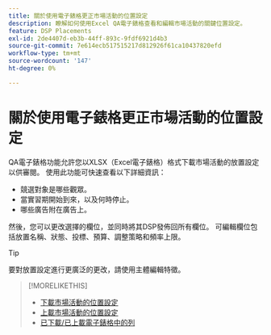```yaml
---
title: 關於使用電子錶格更正市場活動的位置設定
description: 瞭解如何使用Excel QA電子錶格查看和編輯市場活動的關鍵位置設定。
feature: DSP Placements
exl-id: 2de4407d-eb3b-44ff-893c-9fdf6921d4b3
source-git-commit: 7e614ecb517515217d812926f61ca10437820efd
workflow-type: tm+mt
source-wordcount: '147'
ht-degree: 0%

---
```


# 關於使用電子錶格更正市場活動的位置設定

QA電子錶格功能允許您以XLSX（Excel電子錶格）格式下載市場活動的放置設定以供審閱。 使用此功能可快速查看以下詳細資訊：

* 競選對象是哪些觀眾。
* 當實習期開始到來，以及何時停止。
* 哪些廣告附在廣告上。

然後，您可以更改選擇的欄位，並同時將其DSP發佈回所有欄位。 可編輯欄位包括放置名稱、狀態、投標、預算、調整策略和頻率上限。

>[!TIP]
>
>要對放置設定進行更廣泛的更改，請使用主體編輯特徵。<!-- add link once we have help on it -->

>[!MORELIKETHIS]
>
>* [下載市場活動的位置設定](qa-sheet-download.md)
>* [上載市場活動的位置設定](qa-sheet-upload.md)
>* [已下載/已上載電子錶格中的列](qa-sheet-columns.md)

